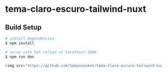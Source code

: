# tema-claro-escuro-tailwind-nuxt

## Build Setup

```bash
# install dependencies
$ npm install

# serve with hot reload at localhost:3000
$ npm run dev

<img src="https://github.com/Samanosukeh/tema-claro-escuro-tailwind-nuxt/blob/master/tema_escuro_claro.png" width="30%" height="30%">
